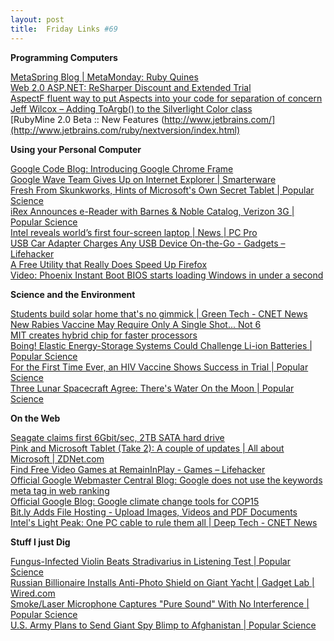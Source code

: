 ```yaml
---
layout: post
title:  Friday Links #69
---
```

**Programming Computers**

[MetaSpring Blog | MetaMonday: Ruby Quines](http://www.metaspring.com/blog/development/ruby/metamonday-ruby-quines/)   
[Web 2.0 ASP.NET: ReSharper Discount and Extended Trial ](http://web2asp.net/2009/09/resharper-discount-and-extended-trial.html)   
[AspectF fluent way to put Aspects into your code for separation of concern ](http://msmvps.com/blogs/omar/archive/2009/09/19/aspectf-fluent-way-to-put-aspects-into-your-code-for-separation-of-concern.aspx)   
[Jeff Wilcox – Adding ToArgb() to the Silverlight Color class ](http://www.jeff.wilcox.name/2009/09/silverlight-toargb/)   
[RubyMine 2.0 Beta :: New Features (http://www.jetbrains.com/](http://www.jetbrains.com/ruby/nextversion/index.html)

**Using your Personal Computer**

[Google Code Blog: Introducing Google Chrome Frame ](http://googlecode.blogspot.com/2009/09/introducing-google-chrome-frame.html)   
[Google Wave Team Gives Up on Internet Explorer | Smarterware ](http://smarterware.org/3380/google-wave-team-gives-up-on-internet-explorer)   
[Fresh From Skunkworks, Hints of Microsoft's Own Secret Tablet | Popular Science](http://www.popsci.com/gear-amp-gadgets/article/2009-09/fresh-skunkworks-hints-microsofts-own-secret-tablet)   
[iRex Announces e-Reader with Barnes & Noble Catalog, Verizon 3G | Popular Science](http://www.popsci.com/gear-amp-gadgets/article/2009-09/irex-announces-e-reader-barnes-amp-noble-catalog-verizon-3g)   
[Intel reveals world’s first four-screen laptop | News | PC Pro ](http://www.pcpro.co.uk/news/351841/intel-reveals-world-s-first-four-screen-laptop)   
[USB Car Adapter Charges Any USB Device On-the-Go - Gadgets – Lifehacker](http://lifehacker.com/5367016/usb-car-adapter-charges-any-usb-device-on+the+go)   
[A Free Utility that Really Does Speed Up Firefox ](http://www.techsupportalert.com/cdn/free-utility-really-does-speed-firefox.htm)   
[Video: Phoenix Instant Boot BIOS starts loading Windows in under a second](http://www.engadget.com/2009/09/24/video-phoenix-instant-boot-bios-starts-loading-windows-in-under/)

**Science and the Environment**

[Students build solar home that's no gimmick | Green Tech - CNET News](http://news.cnet.com/8301-11128_3-10356295-54.html?part=rss&subj=news&tag=2547-1_3-0-5)   
[New Rabies Vaccine May Require Only A Single Shot... Not 6 ](http://www.sciencedaily.com/releases/2009/09/090918181532.htm)   
[MIT creates hybrid chip for faster processors ](http://www.computerworld.com/s/article/9138344/MIT_creates_hybrid_chip_for_faster_processors?source=rss_news)   
[Boing! Elastic Energy-Storage Systems Could Challenge Li-ion Batteries | Popular Science](http://www.popsci.com/cars/article/2009-09/boing-elastic-energy-storage-systems-could-challenge-li-ion-batteries)   
[For the First Time Ever, an HIV Vaccine Shows Success in Trial | Popular Science](http://www.popsci.com/scitech/article/2009-09/clinical-trial-deploys-first-ever-successful-hiv-vaccine)   
[Three Lunar Spacecraft Agree: There's Water On the Moon | Popular Science](http://www.popsci.com/military-aviation-amp-space/article/2009-09/water-moon-says-trio-papers)

**On the Web**

[Seagate claims first 6Gbit/sec, 2TB SATA hard drive ](http://www.computerworld.com/s/article/9138261/Seagate_claims_first_6Gbit_sec_2TB_SATA_hard_drive?source=rss_news)   
[Pink and Microsoft Tablet (Take 2): A couple of updates | All about Microsoft | ZDNet.com](http://blogs.zdnet.com/microsoft/?p=4011)   
[Find Free Video Games at RemainInPlay - Games – Lifehacker](http://lifehacker.com/5359112/find-free-video-games-at-remaininplay)   
[Official Google Webmaster Central Blog: Google does not use the keywords meta tag in web ranking ](http://googlewebmastercentral.blogspot.com/2009/09/google-does-not-use-keywords-meta-tag.html)   
[Official Google Blog: Google climate change tools for COP15 ](http://googleblog.blogspot.com/2009/09/google-climate-change-tools-for-cop15.html)   
[Bit.ly Adds File Hosting - Upload Images, Videos and PDF Documents ](http://www.labnol.org/internet/bitly-file-hosting/9890/)   
[Intel's Light Peak: One PC cable to rule them all | Deep Tech - CNET News](http://news.cnet.com/8301-30685_3-10360047-264.html?part=rss&subj=news&tag=2547-1_3-0-5)

**Stuff I just Dig**

[Fungus-Infected Violin Beats Stradivarius in Listening Test | Popular Science](http://www.popsci.com/scitech/article/2009-09/fungus-infected-violin-beats-stradivarius-listening-test)   
[Russian Billionaire Installs Anti-Photo Shield on Giant Yacht | Gadget Lab | Wired.com](http://www.wired.com/gadgetlab/2009/09/russian-billionaire-installs-anti-photo-shield-on-giant-yacht/)   
[Smoke/Laser Microphone Captures "Pure Sound" With No Interference | Popular Science ](http://www.popsci.com/scitech/article/2009-09/smokelaser-microphone-captures-pure-sound-no-interference)   
[U.S. Army Plans to Send Giant Spy Blimp to Afghanistan | Popular Science](http://www.popsci.com/military-aviation-amp-space/article/2009-09/us-army-plans-send-giant-spy-blimp-afghanistan)
